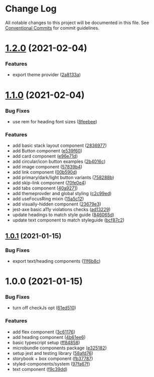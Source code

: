 # Change Log

All notable changes to this project will be documented in this file.
See [Conventional Commits](https://conventionalcommits.org) for commit guidelines.

# [1.2.0](https://github.com/richiemccoll/project-zero/compare/@project-zero/components@1.1.0...@project-zero/components@1.2.0) (2021-02-04)


### Features

* export theme provider ([2a8133a](https://github.com/richiemccoll/project-zero/commit/2a8133aa9c05167daa67c49f2b6bf70fd06d4f49))





# [1.1.0](https://github.com/richiemccoll/project-zero/compare/@project-zero/components@1.0.1...@project-zero/components@1.1.0) (2021-02-04)


### Bug Fixes

* use rem for heading font sizes ([8feebee](https://github.com/richiemccoll/project-zero/commit/8feebee34a3519755c221fabace7ee34f3229389))


### Features

* add basic stack layout component ([2836977](https://github.com/richiemccoll/project-zero/commit/28369773369141f3447cc3e810917b43a3db3391))
* add Button component ([e539f60](https://github.com/richiemccoll/project-zero/commit/e539f60faefe92471a2c3e0884733d40d320134a))
* add card component ([e96e71d](https://github.com/richiemccoll/project-zero/commit/e96e71d26b0300167d2b8eb09ed092f2b8e6a2e8))
* add circular/icon button examples ([2b4016c](https://github.com/richiemccoll/project-zero/commit/2b4016cfc8bfd4e6751c722d5df95c12de7f2e3e))
* add image component ([57839b4](https://github.com/richiemccoll/project-zero/commit/57839b433e038de3a7a8b01dea6091e11133a4c1))
* add link component ([00b590d](https://github.com/richiemccoll/project-zero/commit/00b590d354fa0f0666e43ac1b5bbb72f10865d46))
* add primary/dark/light button variants ([758288b](https://github.com/richiemccoll/project-zero/commit/758288bd5e86d48d9473bbe28bb3509ab2d0e6e6))
* add skip-link component ([70fe0e4](https://github.com/richiemccoll/project-zero/commit/70fe0e49e3e6e95b91f02d76919d99ca5e0404ba))
* add tabs component ([40a9271](https://github.com/richiemccoll/project-zero/commit/40a9271df93c9229fb630ed1b9793bf5add7d3a7))
* add themeprovder and global styling ([c2c99ed](https://github.com/richiemccoll/project-zero/commit/c2c99ed756fde0f1df7735d5918ef77b56041bc9))
* add useFocusRing mixin ([15a5c12](https://github.com/richiemccoll/project-zero/commit/15a5c1216092a437e2cbecfc3eab2fd7315c5f6a))
* add visually-hidden component ([23679e3](https://github.com/richiemccoll/project-zero/commit/23679e35868c1deca866b4b31df989ad377c0917))
* jest-axe basic a11y violations checks ([ad13229](https://github.com/richiemccoll/project-zero/commit/ad132297b8e64499a92d8d4ff4b06c8305c012af))
* update headings to match style guide ([846065d](https://github.com/richiemccoll/project-zero/commit/846065d51c0b10096e2cc35a37066f2a3c740bf1))
* update text component to match styleguide ([bcf87c2](https://github.com/richiemccoll/project-zero/commit/bcf87c21892f187a5f9ccc7cbc470b6187af585e))





## [1.0.1](https://github.com/richiemccoll/project-zero/compare/@project-zero/components@1.0.0...@project-zero/components@1.0.1) (2021-01-15)


### Bug Fixes

* export text/heading components ([11f6b8c](https://github.com/richiemccoll/project-zero/commit/11f6b8c3ca49acb7521fc6caa538d07fd2d530b1))





# 1.0.0 (2021-01-15)


### Bug Fixes

* turn off checkJs opt ([61ed510](https://github.com/richiemccoll/project-zero/commit/61ed510b58feeee1897ed3e2290ef5aeda4b8966))


### Features

* add flex component ([3c61176](https://github.com/richiemccoll/project-zero/commit/3c61176c18b61aaefaaf50fe5212757c59682706))
* add heading component ([4b61ee6](https://github.com/richiemccoll/project-zero/commit/4b61ee6aa131cdd53c6681a901199518a2436658))
* basic typescript setup ([ff84858](https://github.com/richiemccoll/project-zero/commit/ff848587f2a510d72d8f883e33df42a5153e4389))
* microbundle components package ([e325182](https://github.com/richiemccoll/project-zero/commit/e3251823cf4b7191366e83c0408f213cc0fbe707))
* setup jest and testing library ([58afd76](https://github.com/richiemccoll/project-zero/commit/58afd760eabf5a4d86e40de6cf18d67107755005))
* storybook + box component ([fb37787](https://github.com/richiemccoll/project-zero/commit/fb37787b0070a1c11a165218a4dda5999993fd26))
* styled-components/system ([97fa67f](https://github.com/richiemccoll/project-zero/commit/97fa67f3e6b82fa5b2600cee41ddf12121f0f6f2))
* text component ([f9c39dd](https://github.com/richiemccoll/project-zero/commit/f9c39dd1ec657b969668ec467f39747192195440))
